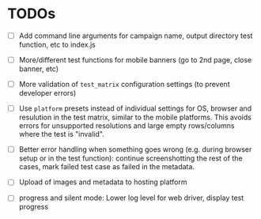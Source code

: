 # TODOs
- [ ] Add command line arguments for campaign name, output directory test
	  function, etc to index.js
- [ ] More/different test functions for mobile banners (go to 2nd page, close banner, etc)
- [ ] More validation of `test_matrix` configuration settings (to prevent
	  developer errors)
- [ ] Use `platform` presets instead of individual settings for OS,
	  browser and resulution in the test matrix, similar to the mobile 
	  platforms. This avoids errors for unsupported resolutions and 
	  large empty rows/columns where the test is "invalid".
- [ ] Better error handling when something goes wrong (e.g. during browser
	  setup or in the test function): continue screenshotting the rest of 
	  the cases, mark failed test case as failed in the metadata. 
- [ ] Upload of images and metadata to hosting platform
- [ ] progress and silent mode: Lower log level for web driver, display test progress

